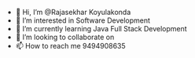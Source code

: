 - 👋 Hi, I’m @Rajasekhar Koyulakonda
- 👀 I’m interested in Software Development 
- 🌱 I’m currently learning Java Full Stack Development 
- 💞️ I’m looking to collaborate on 
- 📫 How to reach me 9494908635

<!---
Rajasekhar/Rajasekhar is a ✨ special ✨ repository because its `README.md` (this file) appears on your GitHub profile.
You can click the Preview link to take a look at your changes.
--->
